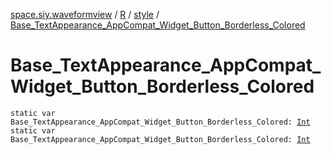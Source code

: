 [space.siy.waveformview](../../index.md) / [R](../index.md) / [style](index.md) / [Base_TextAppearance_AppCompat_Widget_Button_Borderless_Colored](./-base_-text-appearance_-app-compat_-widget_-button_-borderless_-colored.md)

# Base_TextAppearance_AppCompat_Widget_Button_Borderless_Colored

`static var Base_TextAppearance_AppCompat_Widget_Button_Borderless_Colored: `[`Int`](https://kotlinlang.org/api/latest/jvm/stdlib/kotlin/-int/index.html)
`static var Base_TextAppearance_AppCompat_Widget_Button_Borderless_Colored: `[`Int`](https://kotlinlang.org/api/latest/jvm/stdlib/kotlin/-int/index.html)